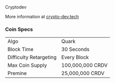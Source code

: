 Cryptodev


More information at 
[crypto-dev.tech](https://crypto-dev.tech)  

### Coin Specs
<table>
<tr><td>Algo</td><td>Quark</td></tr>
<tr><td>Block Time</td><td>30 Seconds</td></tr>
<tr><td>Difficulty Retargeting</td><td>Every Block</td></tr>
<tr><td>Max Coin Supply</td><td>100,000,000 CRDV</td></tr>
<tr><td>Premine</td><td>25,000,000 CRDV </td></tr>
</table>

